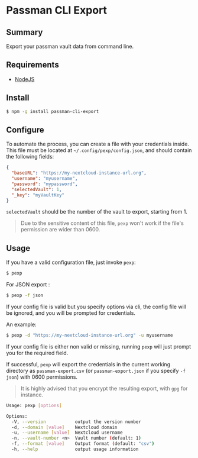 # Passman CLI Export

## Summary

Export your passman vault data from command line.

## Requirements

* [NodeJS](https://nodejs.org/en/)

## Install

```bash
$ npm -g install passman-cli-export
```

## Configure

To automate the process, you can create a file with your credentials inside.
This file must be located at `~/.config/pexp/config.json`, and should contain the following fields:
```json
{
  "baseURL": "https://my-nextcloud-instance-url.org",
  "username": "myusername",
  "password": "mypassword",
  "selectedVault": 1,
  "_key": "myVaultKey"
}
```

`selectedVault` should be the number of the vault to export, starting from 1.

> Due to the sensitive content of this file, `pexp` won't work if the file's permission are wider than 0600.

## Usage

If you have a valid configuration file, just invoke `pexp`:
```bash
$ pexp
```

For JSON export :
```bash
$ pexp -f json
```

If your config file is valid but you specify options via cli, the config file will be ignored, and you will be prompted for credentials.

An example:
```bash
$ pexp -d "https://my-nextcloud-instance-url.org" -u myusername
```

If your config file is either non valid or missing, running `pexp` will just prompt you for the required field.

If successful, `pexp` will export the credentials in the current working directory as `passman-export.csv` (or `passman-export.json` if you specify `-f json`) with 0600 permissions.

> It is highly advised that you encrypt the resulting export, with `gpg` for instance.


```bash
Usage: pexp [options]

Options:
  -V, --version           output the version number
  -d, --domain [value]    Nextcloud domain
  -u, --username [value]  Nextcloud username
  -n, --vault-number <n>  Vault number (default: 1)
  -f, --format [value]    Output format (default: "csv")
  -h, --help              output usage information
```
